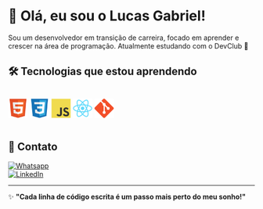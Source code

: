 # 👋 Olá, eu sou o Lucas Gabriel!

Sou um desenvolvedor em transição de carreira, focado em aprender e crescer na área de programação. Atualmente estudando com o DevClub 🚀

## 🛠️ Tecnologias que estou aprendendo

<div style="display: inline_block"><br/>
  <img align="center" alt="Lucas-HTML" height="40" width="40" src="https://raw.githubusercontent.com/devicons/devicon/master/icons/html5/html5-original.svg">
  <img align="center" alt="Lucas-CSS" height="40" width="40" src="https://raw.githubusercontent.com/devicons/devicon/master/icons/css3/css3-original.svg">
  <img align="center" alt="Lucas-JS" height="40" width="40" src="https://raw.githubusercontent.com/devicons/devicon/master/icons/javascript/javascript-original.svg">
  <img align="center" alt="Lucas-React" height="40" width="40" src="https://raw.githubusercontent.com/devicons/devicon/master/icons/react/react-original.svg">
  <img align="center" alt="Lucas-Git" height="40" width="40" src="https://raw.githubusercontent.com/devicons/devicon/master/icons/git/git-original.svg">
</div>

<br>

## 📱 Contato

[![Whatsapp](https://img.shields.io/badge/Whatsapp-25D366?style=for-the-badge&logo=whatsapp&logoColor=white)](https://wa.me/5581996125014)  
[![LinkedIn](https://img.shields.io/badge/-LinkedIn-blue?style=for-the-badge&logo=Linkedin&logoColor=white)](https://www.linkedin.com/in/lucas-gabriel2025/)  


---

✨ **"Cada linha de código escrita é um passo mais perto do meu sonho!"**




